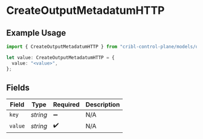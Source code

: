 # CreateOutputMetadatumHTTP

## Example Usage

```typescript
import { CreateOutputMetadatumHTTP } from "cribl-control-plane/models/operations";

let value: CreateOutputMetadatumHTTP = {
  value: "<value>",
};
```

## Fields

| Field              | Type               | Required           | Description        |
| ------------------ | ------------------ | ------------------ | ------------------ |
| `key`              | *string*           | :heavy_minus_sign: | N/A                |
| `value`            | *string*           | :heavy_check_mark: | N/A                |